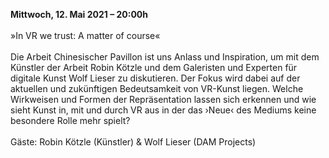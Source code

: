 **Mittwoch, 12. Mai 2021 – 20:00h**
<br><br>
»In VR we trust: A matter of course«
<br><br>
Die Arbeit Chinesischer Pavillon ist uns Anlass und Inspiration, um mit dem Künstler der Arbeit Robin Kötzle und dem Galeristen und Experten für digitale Kunst Wolf Lieser zu diskutieren. Der Fokus wird dabei auf der aktuellen und zukünftigen Bedeutsamkeit von VR-Kunst liegen. Welche Wirkweisen und Formen der Repräsentation lassen sich erkennen und wie sieht Kunst in, mit und durch VR aus in der das ›Neue‹ des Mediums keine besondere Rolle mehr spielt?
<br><br>
Gäste: Robin Kötzle (Künstler) & Wolf Lieser (DAM Projects)